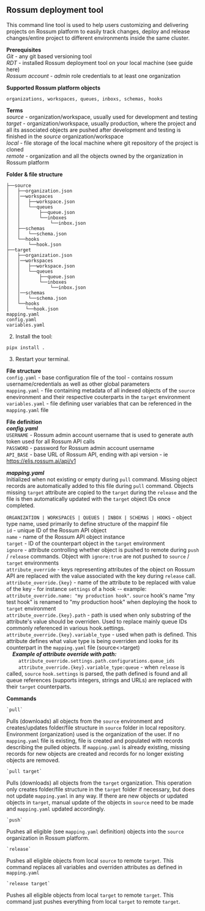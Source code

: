 ## **Rossum deployment tool**  

This command line tool is used to help users customizing and delivering projects on Rossum platform to easily track changes, deploy and release changes/entire project to different environments inside the same cluster.

**Prerequisites**  
*Git* - any git based versioning tool  
*RDT* - installed Rossum deployment tool on your local machine (see guide here)  
*Rossum account* - *admin* role credentials to at least one organization  

**Supported Rossum platform objects**  

    organizations, workspaces, queues, inboxs, schemas, hooks

**Terms**  
*source* - organization/workspace, usually used for development and testing  
*target* - organization/workspace, usually production, where the project and all its associated objects are pushed after development and testing is finished in the *source* organization/workspace  
*local* - file storage of the local machine where git repository of the project is cloned  
*remote* - organization and all the objects owned by the organization in Rossum platform

**Folder & file structure**
```
├──source
│   ├──organization.json
│   │──workspaces
│   │   ├──workspace.json
│   │   └──queues
│   │       ├──queue.json
│   │       └──inboxes
│   │           └──inbox.json
│   ├──schemas
│   │   └──schema.json
│   └──hooks
│       └──hook.json
├──target
│   ├──organization.json
│   │──workspaces
│   │   ├──workspace.json
│   │   └──queues
│   │       ├──queue.json
│   │       └──inboxes
│   │           └──inbox.json
│   │──schemas
│   │   └──schema.json
│   └──hooks
│      └──hook.json
mapping.yaml
config.yaml
variables.yaml
```
2. Install the tool:
```
pipx install .
```
3. Restart your terminal.

**File structure**  
`config.yaml` - base configuration file of the tool - contains rossum username/credentials as well as other global parameters  
`mapping.yaml` - file containing metadata of all indexed objects of the `source` enevironment and their respective couterparts in the `target` environment  
`variables.yaml` - file defining user variables that can be referenced in the `mapping.yaml` file  


**File definition**  
***config.yaml***  
`USERNAME` - Rossum admin account username that is used to generate auth token used for all Rossum API calls  
`PASSWORD` - password for Rossum admin account username  
`API_BASE` - base URL of Rossum API, ending with api version - ie https://elis.rossum.ai/api/v1  

***mapping.yaml***  
Initialized when not existing or empty during `pull` command. Missing object records are automatically added to this file during `pull` command. Objects missing `target` attribute are copied to the `target` during the `release` and the file is then automatically updated with the `target` object IDs once completed.

`ORGANIZATION | WORKSPACES | QUEUES | INBOX | SCHEMAS | HOOKS` - object type name, used primarily to define structure of the mappinf file  
`id` - unique ID of the Rossum API object  
`name` - name of the Rossum API object instance  
`target` - ID of the counterpart object in the `target` environment  
`ignore` - attribute controlling whether object is pushed to remote during `push` / `release` commands. Object with `ignore:true` are not pushed to `source` / `target` environments  
`attribute_override` - keys representing attributes of the object on Rossum API are replaced with the value associated with the key during `release` call.  
`attribute_override.{key}` - name of the attribute to be replaced with value of the key - for instance `settings` of a hook -- example: `attribute_override.name: "my production hook"`. `source` hook's name "my test hook" is renamed to "my production hook" when deploying the hook to `target` environment  
`attribute_override.{key}.path` - path is used when only substring of the attribute's value should be overriden. Used to replace mainly queue IDs commonly referenced in various hook.settings.  
`attribute_override.{key}.variable_type` - used when path is defined. This attribute defines what value type is being overriden and looks for its counterpart in the `mapping.yaml` file (source<>target)  
&nbsp;&nbsp;&nbsp;&nbsp;**_Example of attribute override with path:_**  
&nbsp;&nbsp;&nbsp;&nbsp;&nbsp;&nbsp;&nbsp;&nbsp;`attribute_override.settings.path.configurations.queue_ids`  
&nbsp;&nbsp;&nbsp;&nbsp;&nbsp;&nbsp;&nbsp;&nbsp;`attribute_override.{key}.variable_type:queue` - when `release` is called, `source` `hook.settings` is parsed, the path defined is found and all queue references (supports integers, strings and URLs) are replaced with their `target` counterparts. 


**Commands**

    `pull`
Pulls (downloads) all objects from the `source` environment and creates/updates folder/file structure in `source` folder in local repository. Environment (organization) used is the organization of the user. If no `mapping.yaml` file is existing, file is created and populated with records describing the pulled objects. If `mapping.yaml` is already existing, missing records for new objects are created and records for no longer existing objects are removed.

    `pull target`
Pulls (downloads) all objects from the `target` organization. This operation only creates folder/file structure in the `target` folder if necessary, but does not update `mapping.yaml` in any way. If there are new objects or updated objects in `target`, manual update of the objects in `source` need to be made and `mapping.yaml` updated accordingly.

    `push`
Pushes all eligible (see `mapping.yaml` definition) objects into the `source` organization in Rossum platform. 

    `release`
Pushes all eligible objects from local `source` to remote `target`. This command replaces all variables and overriden attributes as defined in `mapping.yaml`

    `release target`
Pushes all eligible objects from local `target` to remote `target`. This command just pushes everything from local `target` to remote `target`.